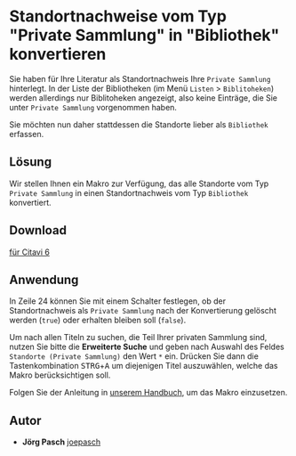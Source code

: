 # Standortnachweise vom Typ "Private Sammlung" in "Bibliothek" konvertieren

Sie haben für Ihre Literatur als Standortnachweis Ihre `Private Sammlung` hinterlegt. In der Liste der Bibliotheken (im Menü `Listen` > `Biblitoheken`) werden allerdings nur Biblitoheken angezeigt, also keine Einträge, die Sie unter `Private Sammlung` vorgenommen haben.

Sie möchten nun daher stattdessen die Standorte lieber als `Bibliothek` erfassen.

## Lösung
Wir stellen Ihnen ein Makro zur Verfügung, das alle Standorte vom Typ `Private Sammlung` in einen Standortnachweis vom Typ `Bibliothek` konvertiert.

## Download
[für Citavi 6](CCO007_Convert_Locations_in_Private_Collection_to_Library_Locations.cs)


## Anwendung
In Zeile 24 können Sie mit einem Schalter festlegen, ob der Standortnachweis als `Private Sammlung` nach der Konvertierung gelöscht werden (`true`) oder erhalten bleiben soll (`false`).

Um nach allen Titeln zu suchen, die Teil Ihrer privaten Sammlung sind, nutzen Sie bitte die **Erweiterte Suche** und geben nach Auswahl des Feldes `Standorte (Private Sammlung)` den Wert `*` ein.
Drücken Sie dann die Tastenkombination <kbd>STRG</kbd>+<kbd>A</kbd> um diejenigen Titel auszuwählen, welche das Makro berücksichtigen soll.
 
Folgen Sie der Anleitung in [unserem Handbuch](https://www1.citavi.com/sub/manual6/de/index.html?executing_macros.html), um das Makro einzusetzen.

## Autor

* **Jörg Pasch** [joepasch](https://github.com/joepasch)
